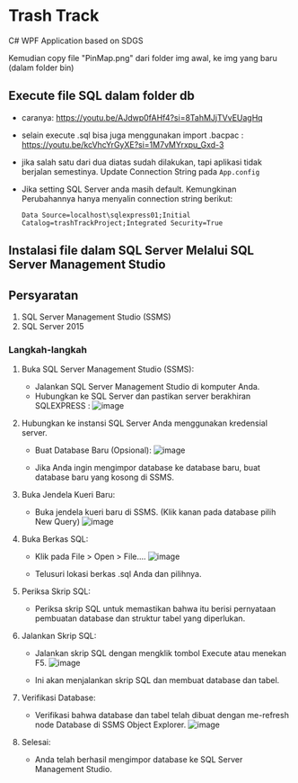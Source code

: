 # Trash Track
C# WPF Application based on SDGS

Kemudian copy file "PinMap.png" dari folder img awal, ke img yang baru (dalam folder bin)
## Execute file SQL dalam folder db
* caranya: <https://youtu.be/AJdwp0fAHf4?si=8TahMJjTVvEUagHq>
* selain execute .sql bisa juga menggunakan import .bacpac : <https://youtu.be/kcVhcYrGyXE?si=1M7vMYrxpu_Gxd-3>
* jika salah satu dari dua diatas sudah dilakukan, tapi aplikasi tidak berjalan semestinya. Update Connection String pada
```App.config```
* Jika setting SQL Server anda masih default. Kemungkinan Perubahannya hanya menyalin connection string berikut:
  
  ```
  Data Source=localhost\sqlexpress01;Initial Catalog=trashTrackProject;Integrated Security=True
  ```
## Instalasi file dalam SQL Server Melalui SQL Server Management Studio
## Persyaratan
1. SQL Server Management Studio (SSMS)
2. SQL Server 2015
   
### Langkah-langkah
1. Buka SQL Server Management Studio (SSMS):
    * Jalankan SQL Server Management Studio di komputer Anda.
    * Hubungkan ke SQL Server dan pastikan server berakhiran SQLEXPRESS :
      ![image](https://github.com/saaip7/TrashTrackProjectV2/assets/109843500/7b0a1c00-079c-457f-8450-79181fdbb15c)
      
2. Hubungkan ke instansi SQL Server Anda menggunakan kredensial server.
    * Buat Database Baru (Opsional):
      ![image](https://github.com/saaip7/TrashTrackProjectV2/assets/109843500/764e821f-69ae-45f1-afe4-dbfbe6dc43cd)

    * Jika Anda ingin mengimpor database ke database baru, buat database baru yang kosong di SSMS.
3. Buka Jendela Kueri Baru:
    * Buka jendela kueri baru di SSMS. (Klik kanan pada database pilih New Query)
      ![image](https://github.com/saaip7/TrashTrackProjectV2/assets/109843500/179f617e-bac3-44c0-9d11-0ace5bf2468e)

4. Buka Berkas SQL:
    * Klik pada File > Open > File....
      ![image](https://github.com/saaip7/TrashTrackProjectV2/assets/109843500/4c7507c5-1ecd-4f9c-8413-3007aee62a8d)

    * Telusuri lokasi berkas .sql Anda dan pilihnya.
5. Periksa Skrip SQL:
    * Periksa skrip SQL untuk memastikan bahwa itu berisi pernyataan pembuatan database dan struktur tabel yang diperlukan.
      
7. Jalankan Skrip SQL:
    * Jalankan skrip SQL dengan mengklik tombol Execute atau menekan F5.
      ![image](https://github.com/saaip7/TrashTrackProjectV2/assets/109843500/005a4fd8-69bd-4562-ad83-3ebc60d046fe)

    * Ini akan menjalankan skrip SQL dan membuat database dan tabel.
9. Verifikasi Database:
    * Verifikasi bahwa database dan tabel telah dibuat dengan me-refresh node Database di SSMS Object Explorer.
      ![image](https://github.com/saaip7/TrashTrackProjectV2/assets/109843500/9d5db55d-14aa-41df-9370-377d965aa530)

8. Selesai:
    * Anda telah berhasil mengimpor database ke SQL Server Management Studio.
